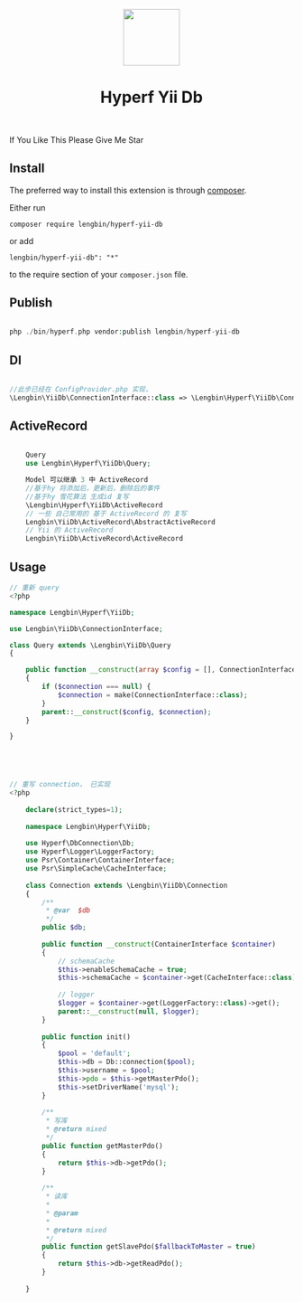 <p align="center">
    <a href="https://hyperf.io/" target="_blank">
        <img src="https://hyperf.oss-cn-hangzhou.aliyuncs.com/hyperf.png" height="100px">
    </a>
    <h1 align="center">Hyperf Yii Db</h1>
    <br>
</p>

If You Like This Please Give Me Star

Install
------------

The preferred way to install this extension is through [composer](http://getcomposer.org/download/).

Either run

```
composer require lengbin/hyperf-yii-db
```

or add

```
lengbin/hyperf-yii-db": "*"
```
to the require section of your `composer.json` file.



Publish
-------
```php
      
php ./bin/hyperf.php vendor:publish lengbin/hyperf-yii-db

```

DI
-------

```php
      
//此步已经在 ConfigProvider.php 实现， 
\Lengbin\YiiDb\ConnectionInterface::class => \Lengbin\Hyperf\YiiDb\Connection::class

```

ActiveRecord
------------
```php
      
    Query 
    use Lengbin\Hyperf\YiiDb\Query;

    Model 可以继承 3 中 ActiveRecord
    //基于hy 将添加后，更新后，删除后的事件
    //基于hy 雪花算法 生成id 复写
    \Lengbin\Hyperf\YiiDb\ActiveRecord  
    // 一些 自己常用的 基于 ActiveRecord 的 复写
    Lengbin\YiiDb\ActiveRecord\AbstractActiveRecord
    // Yii 的 ActiveRecord
    Lengbin\YiiDb\ActiveRecord\ActiveRecord

```


Usage
-----
```php
// 重新 query
<?php

namespace Lengbin\Hyperf\YiiDb;

use Lengbin\YiiDb\ConnectionInterface;

class Query extends \Lengbin\YiiDb\Query
{

    public function __construct(array $config = [], ConnectionInterface $connection = null)
    {
        if ($connection === null) {
            $connection = make(ConnectionInterface::class);
        }
        parent::__construct($config, $connection);
    }

}





// 重写 connection， 已实现
<?php
    
    declare(strict_types=1);
    
    namespace Lengbin\Hyperf\YiiDb;
    
    use Hyperf\DbConnection\Db;
    use Hyperf\Logger\LoggerFactory;
    use Psr\Container\ContainerInterface;
    use Psr\SimpleCache\CacheInterface;
    
    class Connection extends \Lengbin\YiiDb\Connection
    {
        /**
         * @var  $db
         */
        public $db;
    
        public function __construct(ContainerInterface $container)
        {
            // schemaCache
            $this->enableSchemaCache = true;
            $this->schemaCache = $container->get(CacheInterface::class);
    
            // logger
            $logger = $container->get(LoggerFactory::class)->get();
            parent::__construct(null, $logger);
        }
    
        public function init()
        {
            $pool = 'default';
            $this->db = Db::connection($pool);
            $this->username = $pool;
            $this->pdo = $this->getMasterPdo();
            $this->setDriverName('mysql');
        }
    
        /**
         * 写库
         * @return mixed
         */
        public function getMasterPdo()
        {
            return $this->db->getPdo();
        }
    
        /**
         * 读库
         *
         * @param
         *
         * @return mixed
         */
        public function getSlavePdo($fallbackToMaster = true)
        {
            return $this->db->getReadPdo();
        }
    
    }
```
